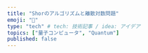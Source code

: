 ```yaml
---
title: "Shorのアルゴリズムと離散対数問題"
emoji: "🙆"
type: "tech" # tech: 技術記事 / idea: アイデア
topics: ["量子コンピュータ", "Quantum"]
published: false
---
```

